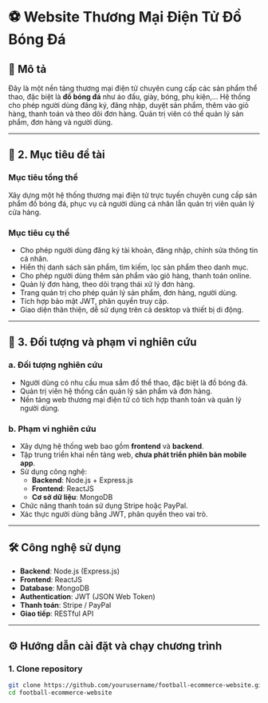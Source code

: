 # ⚽ Website Thương Mại Điện Tử Đồ Bóng Đá

## 📝 Mô tả

Đây là một nền tảng thương mại điện tử chuyên cung cấp các sản phẩm thể thao, đặc biệt là **đồ bóng đá** như áo đấu, giày, bóng, phụ kiện,... Hệ thống cho phép người dùng đăng ký, đăng nhập, duyệt sản phẩm, thêm vào giỏ hàng, thanh toán và theo dõi đơn hàng. Quản trị viên có thể quản lý sản phẩm, đơn hàng và người dùng.

---

## 🎯 2. Mục tiêu đề tài

### Mục tiêu tổng thể

Xây dựng một hệ thống thương mại điện tử trực tuyến chuyên cung cấp sản phẩm đồ bóng đá, phục vụ cả người dùng cá nhân lẫn quản trị viên quản lý cửa hàng.

### Mục tiêu cụ thể

- Cho phép người dùng đăng ký tài khoản, đăng nhập, chỉnh sửa thông tin cá nhân.
- Hiển thị danh sách sản phẩm, tìm kiếm, lọc sản phẩm theo danh mục.
- Cho phép người dùng thêm sản phẩm vào giỏ hàng, thanh toán online.
- Quản lý đơn hàng, theo dõi trạng thái xử lý đơn hàng.
- Trang quản trị cho phép quản lý sản phẩm, đơn hàng, người dùng.
- Tích hợp bảo mật JWT, phân quyền truy cập.
- Giao diện thân thiện, dễ sử dụng trên cả desktop và thiết bị di động.

---

## 👥 3. Đối tượng và phạm vi nghiên cứu

### a. Đối tượng nghiên cứu

- Người dùng có nhu cầu mua sắm đồ thể thao, đặc biệt là đồ bóng đá.
- Quản trị viên hệ thống cần quản lý sản phẩm và đơn hàng.
- Nền tảng web thương mại điện tử có tích hợp thanh toán và quản lý người dùng.

### b. Phạm vi nghiên cứu

- Xây dựng hệ thống web bao gồm **frontend** và **backend**.
- Tập trung triển khai nền tảng web, **chưa phát triển phiên bản mobile app**.
- Sử dụng công nghệ:
  - **Backend**: Node.js + Express.js
  - **Frontend**: ReactJS
  - **Cơ sở dữ liệu**: MongoDB
- Chức năng thanh toán sử dụng Stripe hoặc PayPal.
- Xác thực người dùng bằng JWT, phân quyền theo vai trò.

---

## 🛠️ Công nghệ sử dụng

- **Backend**: Node.js (Express.js)
- **Frontend**: ReactJS
- **Database**: MongoDB
- **Authentication**: JWT (JSON Web Token)
- **Thanh toán**: Stripe / PayPal
- **Giao tiếp**: RESTful API

---

## ⚙️ Hướng dẫn cài đặt và chạy chương trình

### 1. Clone repository

```bash
git clone https://github.com/yourusername/football-ecommerce-website.git
cd football-ecommerce-website
